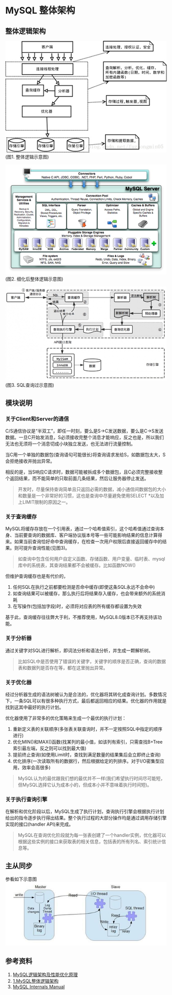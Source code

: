 # MySQL 整体架构

## 整体逻辑架构
![IMAGE](resources/EF0FBD299E49EF599CF0FC7BC0DB7B13.jpg)
(图1. 整体逻辑示意图)  

![IMAGE](resources/71793949DCA020AEBCECB4BC8FDF0AB2.jpg)
(图2. 细化后整体逻辑示意图)  

![IMAGE](resources/A098D315C713AD07283B02E8BEC608C6.jpg)
(图3. SQL查询过示意图)  

## 模块说明
### 关于Client和Server的通信
C/S通信协议是“半双工”，即任一时刻，要么是S->C发送数据，要么是C->S发送数据。一旦C开始发消息，S必须接收完整个消息才能响应，反之也是，所以我们无法也无须将一个消息切成小块独立发送，也无法进行流量控制。

当C用一个单独的数据包(查询语句可能很长)将查询请求发给S，如数据包太大，S会拒绝接收并抛出异常。

相反的是，当S响应C请求时，数据可能被拆成多个数据包，且C必须完整接收整个返回结果，而不能简单的只取前面几条结果，然后让服务器停止发送。
> 开发时，尽量保持查询简单且只返回必需的数据，减小通信间数据包的大小和数量是一个非常好的习惯，这也是查询中尽量避免使用SELECT *以及加上LIMIT限制的原因之一。
  

### 关于查询缓存
MySQL将缓存存放在一个引用表，通过一个哈希值索引，这个哈希值通过查询本身、当前要查询的数据库、客户端协议版本号等一些可能影响结果的信息计算得来。如果当前查询恰好命中查询缓存，在检查一次用户权限后直接返回缓存中的结果。则可提升查询性能(见图3)。
> 如查询中包含任何用户自定义函数、存储函数、用户变量、临时表、mysql库中的系统表，其查询结果都不会被缓存。比如函数NOW()

但维护查询缓存也是有代价的，
1. 任何SQL在执行之前都要检测是否命中缓存(即使这条SQL永远不会命中)
2. 如查询结果可以被缓存，那么执行后将结果存入缓存，也会带来额外的系统消耗 
3. 在写操作(包括加字段)时，必须将对应表的所有缓存都设置为失效

基于此，查询缓存往往弊大于利，不推荐使用，MySQL8.0版本已不再支持该功能。

### 关于分析器
通过关键字对SQL进行解析，即词法分析和语法分析，并生成一颗解析树。
> 比如SQL中是否使用了错误的关键字，关键字的顺序是否正确，查询的数据表和数据列是否存在等，都在这里抛出异常。


### 关于优化器
经过分析器生成的语法树被认为是合法的，优化器将其转化成查询计划。多数情况下，一条SQL可以有很多种执行方式，最后都返回相应的结果。优化器的作用就是找到这其中最好的执行计划。

优化器使用了非常多的优化策略来生成一个最优的执行计划：
1. 重新定义表的关联顺序(多张表关联查询时，并不一定按照SQL中指定的顺序进行)
2. 优化MIN()和MAX()函数(找某列的最小值，如该列有索引，只需查找B+Tree索引最左端，反之则可以找到最大值)
3. 提前终止查询(如使用Limit时，查找到满足数量的结果集后会立即终止查询)
4. 优化排序(一次读取所有的数据行，然后根据给定的列排序。对于I/O密集型应用，效率会高很多)
> MySQL认为的最优跟我们想的最优并不一样(我们希望执行时间尽可能短，但MySQL选择它认为成本小的，但成本小并不意味着执行时间短)。

### 关于执行查询引擎
在解析和优化阶段以后，MySQL生成了执行计划，查询执行引擎会根据执行计划给出的指令逐步执行得出结果。整个执行过程的大部分操作均是通过调用存储引擎实现的接口(handler API)来完成。
> MySQL在查询优化阶段就为每一张表创建了一个handler实例，优化器可以根据这些实例的接口来获取表的相关信息，包括表的所有列名、索引统计信息等。

## 主从同步
参看如下示意图
![IMAGE](resources/4C50A075C04362D8D325AC34F46199AE.jpg)

## 参考资料
1. [MySQL逻辑架构及性能优化原理](https://blog.csdn.net/fuzhongmin05/article/details/70904190)
2. [1.MySQL整体逻辑架构](https://blog.csdn.net/ajian005/article/details/17427981)
3. [MySQL Internals Manual](https://dev.mysql.com/doc/internals/en/)